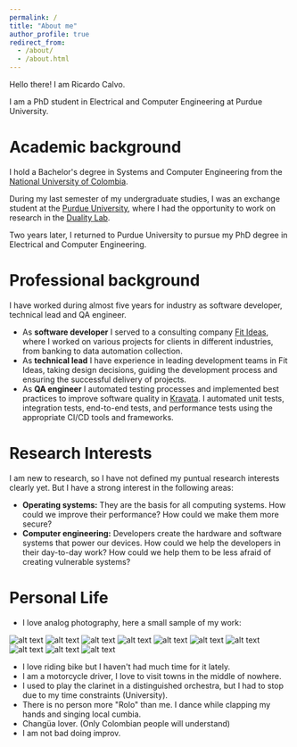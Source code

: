 ```yaml
---
permalink: /
title: "About me"
author_profile: true
redirect_from: 
  - /about/
  - /about.html
---
```


Hello there! I am Ricardo Calvo.

I am a PhD student in Electrical and Computer Engineering at Purdue University.

# Academic background
I hold a Bachelor's degree in Systems and Computer Engineering from the [National University of Colombia](https://unal.edu.co/).

During my last semester of my undergraduate studies, I was an exchange student at the [Purdue University](https://engineering.purdue.edu), where I had the opportunity to work on research in the [Duality Lab](https://davisjam.github.io/research/).

Two years later, I returned to Purdue University to pursue my PhD degree in Electrical and Computer Engineering.

# Professional background

I have worked during almost five years for industry as software developer, technical lead and QA engineer.

* As **software developer** I served to a consulting company [Fit Ideas](https://www.fitideas.ai/), where I worked on various projects for clients in different industries, from banking to data automation collection.
* As **technical lead** I have experience in leading development teams in Fit Ideas, taking design decisions, guiding the development process and ensuring the successful delivery of projects.
* As **QA engineer** I automated testing processes and implemented best practices to improve software quality in [Kravata](https://www.kravata.co/). I automated unit tests, integration tests, end-to-end tests, and performance tests using the appropriate CI/CD tools and frameworks.

# Research Interests
I am new to research, so I have not defined my puntual research interests clearly yet. But I have a strong interest in the following areas:
* **Operating systems:** They are the basis for all computing systems. How could we improve their performance? How could we make them more secure?
* **Computer engineering:** Developers create the hardware and software systems that power our devices. How could we help the developers in their day-to-day work? How could we help them to be less afraid of creating vulnerable systems?

# Personal Life
* I love analog photography, here a small sample of my work: 

![alt text](/images/camera/1.jpg)
![alt text](/images/camera/2.jpg)
![alt text](/images/camera/3.jpg)
![alt text](/images/camera/4.jpg)
![alt text](/images/camera/5.jpg)
![alt text](/images/camera/6.jpg)
![alt text](/images/camera/7.jpg)
![alt text](/images/camera/8.jpg)
![alt text](/images/camera/9.jpg)
![alt text](/images/camera/10.jpg)


* I love riding bike but I haven't had much time for it lately.
* I am a motorcycle driver, I love to visit towns in the middle of nowhere.
* I used to play the clarinet in a distinguished orchestra, but I had to stop due to my time constraints (University).
* There is no person more "Rolo" than me. I dance while clapping my hands and singing local cumbia.
* Changüa lover. (Only Colombian people will understand)
* I am not bad doing improv.

